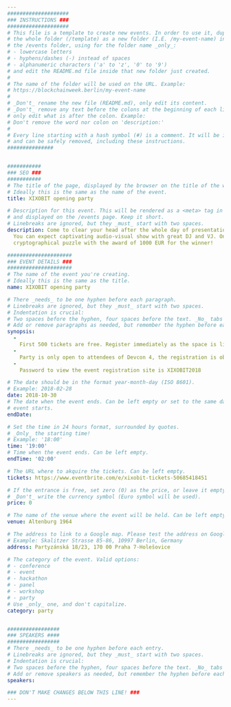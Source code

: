 ```yaml
---
####################
### INSTRUCTIONS ###
####################
# This file is a template to create new events. In order to use it, duplicate
# the whole folder (/template) as a new folder (I.E. /my-event-name) inside of
# the /events folder, using for the folder name _only_:
# - lowercase letters
# - hyphens/dashes (-) instead of spaces
# - alphanumeric characters ('a' to 'z', '0' to '9')
# and edit the README.md file inside that new folder just created.
#
# The name of the folder will be used on the URL. Example:
# https://blockchainweek.berlin/my-event-name
#
# _Don't_ rename the new file (README.md), only edit its content.
# _Don't_ remove any text before the colons at the beginning of each line,
# only edit what is after the colon. Example:
# Don't remove the word nor colon on 'description:'
#
# Every line starting with a hash symbol (#) is a comment. It will be ignored
# and can be safely removed, including these instructions.
###############


###########
### SEO ###
###########
# The title of the page, displayed by the browser on the title of the window.
# Ideally this is the same as the name of the event.
title: XIXOBIT opening party

# Description for this event. This will be rendered as a <meta> tag in the HTML,
# and displayed on the /events page. Keep it short.
# Linebreaks are ignored, but they _must_ start with two spaces.
description: Come to clear your head after the whole day of presentations to our not-to-be-missed sensational party! 
  You can expect captivating audio-visual show with great DJ and VJ. On top of that we prepared a marvellous 
  cryptographical puzzle with the award of 1000 EUR for the winner!

#####################
### EVENT DETAILS ###
#####################
# The name of the event you're creating.
# Ideally this is the same as the title.
name: XIXOBIT opening party

# There _needs_ to be one hyphen before each paragraph.
# Linebreaks are ignored, but they _must_ start with two spaces.
# Indentation is crucial:
# Two spaces before the hyphen, four spaces before the text. _No_ tabs allowed.
# Add or remove paragraphs as needed, but remember the hyphen before each entry.
synopsis:
  -
    First 500 tickets are free. Register immediately as the space is limited! Also we have a free drink for 200 first comers! And you get the chance to win 1000 EUR if you can decode our special brain teaser.
  -  
    Party is only open to attendees of Devcon 4, the registration is obligatory.
  - 
    Password to view the event registration site is XIXOBIT2018

# The date should be in the format year-month-day (ISO 8601).
# Example: 2018-02-28
date: 2018-10-30
# The date when the event ends. Can be left empty or set to the same day the
# event starts.
endDate: 

# Set the time in 24 hours format, surrounded by quotes.
# _Only_ the starting time!
# Example: '18:00'
time: '19:00'
# Time when the event ends. Can be left empty.
endTime: '02:00'

# The URL where to akquire the tickets. Can be left empty.
tickets: https://www.eventbrite.com/e/xixobit-tickets-50685418451

# If the entrance is free, set zero (0) as the price, or leave it empty.
# _Don't_ write the currency symbol (Euro symbol will be used).
price: 0

# The name of the venue where the event will be held. Can be left empty.
venue: Altenburg 1964

# The address to link to a Google map. Please test the address on Google Maps.
# Example: Skalitzer Strasse 85-86, 10997 Berlin, Germany
address: Partyzánská 18/23, 170 00 Praha 7-Holešovice

# The category of the event. Valid options:
# - conference
# - event
# - hackathon
# - panel
# - workshop
# - party
# Use _only_ one, and don't capitalize.
category: party


#################
### SPEAKERS ####
#################
# There _needs_ to be one hyphen before each entry.
# Linebreaks are ignored, but they _must_ start with two spaces.
# Indentation is crucial:
# Two spaces before the hyphen, four spaces before the text. _No_ tabs allowed.
# Add or remove speakers as needed, but remember the hyphen before each entry.
speakers:

### DON'T MAKE CHANGES BELOW THIS LINE! ###
---
```

<!-- ### DON'T MAKE CHANGES BELOW THIS LINE! ### -->

<Event-Content/>
